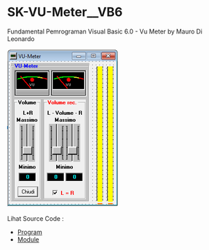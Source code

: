 # SK-VU-Meter__VB6
Fundamental Pemrograman Visual Basic 6.0 - Vu Meter by Mauro Di Leonardo<br><br>
<img src="https://github.com/RizkyKhapidsyah/SK-VU-Meter__VB6/blob/master/result/001.PNG"><br><br>
Lihat Source Code : <br>
- <a href="https://github.com/RizkyKhapidsyah/SK-VU-Meter__VB6/blob/master/Volume.frm">Program</a><br>
- <a href="https://github.com/RizkyKhapidsyah/SK-VU-Meter__VB6/blob/master/Volume.bas">Module</a>
